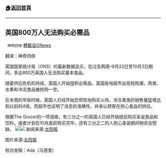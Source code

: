 ###  [:house:返回首頁](https://github.com/ourhimalayas/txt)
---


## 英国800万人无法购买必需品
` 神奇四侠` [轉載自GNews](https://gnews.org/zh-hans/1584271/)

翻译：神奇四侠

英国国家统计局（ONS）的最新数据显示，在过去两周–9月22日至10月3日期间，多达800万英国人无法购买基本食品。

随着供应危机的持续，英国人开始囤积必需品，英国各地超市出现抢购潮，肉类、水果和冷冻食品被抢购一空。

在本周的早些时候，英国人已经开始恐慌性地购买火鸡，冷冻禽类的销售量猛增达到以前的4倍。而超市也证明了消息的准确性，并承认顾客在担心食品的供应。

根据The Grocer的一项调查，有三分之一的英国人已经开始提前购买圣诞食品和饮料，或者计划在10月底前购买完毕。还有三分之二的人担心圣诞期间物资会短缺。
![](https://assets.gnews.org/wp-content/uploads/2021/10/comp-ap-6469-panic2.jpg)![](https://assets.gnews.org/wp-content/uploads/2021/10/41bf97c0-3bb2-4a07-ad75-91b96dc3203c.jpg)
新闻来源:[太阳报](https://www.thesun.co.uk/news/16373968/supermarket-shelves-empty-stockpiling-essentials/)

图片来源:[太阳报](https://www.thesun.co.uk/news/16373968/supermarket-shelves-empty-stockpiling-essentials/)

校对发稿：Ada（马德里）
